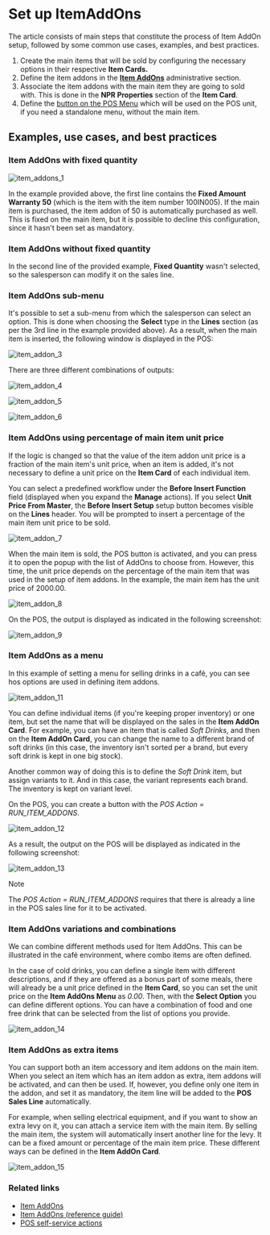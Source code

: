 # Set up ItemAddOns

The article consists of main steps that constitute the process of Item AddOn setup, followed by some common use cases, examples, and best practices. 

1. Create the main items that will be sold by configuring the necessary options in their respective **Item Cards.**
2. Define the item addons in the [**Item AddOns**](../reference/item_addons_ref.md) administrative section.
3. Associate the item addons with the main item they are going to sold with. This is done in the **NPR Properties** section of the **Item Card**.
4. Define the [button on the POS Menu](../howto/add_button_to_pos_menu.md) which will be used on the POS unit, if you need a standalone menu, without the main item. 

## Examples, use cases, and best practices

### Item AddOns with fixed quantity

![item_addons_1](../images/item_addon_1.png)

In the example provided above, the first line contains the **Fixed Amount Warranty 50** (which is the item with the item number 100IN005). If the main item is purchased, the item addon of 50 is automatically purchased as well. This is fixed on the main item, but it is possible to decline this configuration, since it hasn't been set as mandatory. 

### Item AddOns without fixed quantity

In the second line of the provided example, **Fixed Quantity** wasn't selected, so the salesperson can modify it on the sales line.

### Item AddOns sub-menu

It's possible to set a sub-menu from which the salesperson can select an option. This is done when choosing the **Select** type in the **Lines** section (as per the 3rd line in the example provided above). As a result, when the main item is inserted, the following window is displayed in the POS: 

![item_addon_3](../images/item_addon_3.png)

There are three different combinations of outputs: 

![item_addon_4](../images/item_addon_4.png)

![item_addon_5](../images/item_addon_5.png)

![item_addon_6](../images/item_addon_6.png)

### Item AddOns using percentage of main item unit price

If the logic is changed so that the value of the item addon unit price is a fraction of the main item's unit price, when an item is added, it's not necessary to define a unit price on the **Item Card** of each individual item. 

You can select a predefined workflow under the **Before Insert Function** field (displayed when you expand the **Manage** actions). If you select **Unit Price From Master**, the **Before Insert Setup** setup button becomes visible on the **Lines** header. You will be prompted to insert a percentage of the main item unit price to be sold. 

![item_addon_7](../images/item_addon_7.png)

When the main item is sold, the POS button is activated, and you can press it to open the popup with the list of AddOns to choose from. However, this time, the unit price depends on the percentage of the main item that was used in the setup of item addons. In the example, the main item has the unit price of 2000.00.

![item_addon_8](../images/item_addon_8.png)

On the POS, the output is displayed as indicated in the following screenshot:

![item_addon_9](../images/item_addon_9.png)

### Item AddOns as a menu

In this example of setting a menu for selling drinks in a café, you can see hos options are used in defining item addons. 

![item_addon_11](../images/item_addon_11.png)

You can define individual items (if you're keeping proper inventory) or one item, but set the name that will be displayed on the sales in the **Item AddOn Card**. For example, you can have an item that is called *Soft Drinks*, and then on the **Item AddOn Card**,  you can change the name to a different brand of soft drinks (in this case, the inventory isn't sorted per a brand, but every soft drink is kept in one big stock).

Another common way of doing this is to define the *Soft Drink* item, but assign variants to it. And in this case, the variant represents each brand. The inventory is kept on variant level. 

On the POS, you can create a button with the *POS Action = RUN_ITEM_ADDONS*.

![item_addon_12](../images/item_addon_12.png)

As a result, the output on the POS will be displayed as indicated in the following screenshot:

![item_addon_13](../images/item_addon_13.png)

> [!Note]
> The *POS Action = RUN_ITEM_ADDONS* requires that there is already a line in the POS sales line for it to be activated. 

### Item AddOns variations and combinations

We can combine different methods used for Item AddOns. This can be illustrated in the café environment, where combo items are often defined.  

In the case of cold drinks, you can define a single item with different descriptions, and if they are offered as a bonus part of some meals, there will already be a unit price defined in the **Item Card**, so you can set the unit price on the **Item AddOns Menu** as *0.00*. Then, with the **Select Option** you can define different options. You can have a combination of food and one free drink that can be selected from the list of options you provide. 

![item_addon_14](../images/item_addon_14.png)

### Item AddOns as extra items

You can support both an item accessory and item addons on the main item. When you select an item which has an item addon as extra, item addons will be activated, and can then be used. If, however, you define only one item in the addon, and set it as mandatory, the item line will be added to the **POS Sales Line** automatically. 

For example, when selling electrical equipment, and if you want to show an extra levy on it, you can attach a service item with the main item. By selling the main item, the system will automatically insert another line for the levy. It can be a fixed amount or percentage of the main item price. These different ways can be defined in the **Item AddOn Card**. 

![item_addon_15](../images/item_addon_15.png)

### Related links

- [Item AddOns](../explanation/item_addons.md)
- [Item AddOns (reference guide)](../reference/item_addons_ref.md)
- [POS self-service actions](../../pos_profiles/reference/POS_Self_Service_Actions.md)